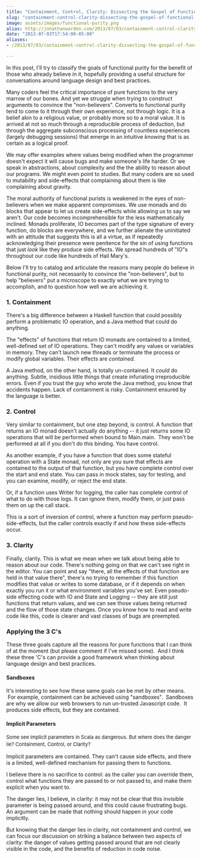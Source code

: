 ```yaml
---
title: "Containment, Control, Clarity: Dissecting the Gospel of Functional Purity"
slug: "containment-control-clarity-dissecting-the-gospel-of-functional-purity"
image: assets/images/functional-purity.png
alias: http://jonathanwarden.com/2013/07/03/containment-control-clarity-dissecting-the-gospel-of-functional-purity/
date: "2013-07-03T17:54:00-05:00"
aliases:
- /2013/07/03/containment-control-clarity-dissecting-the-gospel-of-functional-purity/

---
```


In this post, I'll try to classify the goals of functional purity for the benefit of those who already believe in it, hopefully providing a useful structure for conversations around language design and best practices.

Many coders feel the critical importance of pure functions to the very marrow of our bones. And yet we struggle when trying to construct arguments to convince the "non-believers". Converts to functional purity tend to come to it through their own experience, not through logic. It is a belief akin to a religious value, or probably more so to a moral value. It is arrived at not so much through a reproducible process of deduction, but through the aggregate subconscious processing of countless experiences (largely debugging sessions) that emerge in an intuitive <em>knowing</em> that is as certain as a logical proof.

We may offer examples where values being modified when the programmer doesn't expect it will cause bugs and make someone's life harder. Or we speak in abstractions, about complexity and the the ability to reason about our programs. We might even point to studies. But many coders are so used to mutability and side-effects that complaining about them is like complaining about gravity.

The moral authority of functional purists is weakened in the eyes of non-believers when we make apparent compromises. We use monads and do blocks that appear to let us create side-effects while allowing us to say we aren't. Our code becomes incomprehensible for the less mathematically inclined. Monads proliferate, IO becomes part of the type signature of every function, do blocks are everywhere, and we further alienate the uninitiated with an attitude that suggests this is all a virtue, as if repeatedly acknowledging their presence were penitence for the sin of using functions that just <em>look</em> like they produce side effects. We spread hundreds of "IO"s throughout our code like hundreds of Hail Mary's.

Below I'll try to catalog and articulate the reasons many people do believe in functional purity, not necessarily to convince the "non-believers", but to help "believers" put a microscope to exactly what we are trying to accomplish, and to question how well we are achieving it.
<h3>1. Containment</h3>
There's a big difference between a Haskell function that could possibly perform a problematic IO operation, and a Java method that could do anything.

The "effects" of functions that return IO monads are contained to a limited, well-defined set of IO operations. They can't modify any values or variables in memory. They can't launch new threads or terminate the process or modify global variables. Their effects are <em>contained</em>.

A Java method, on the other hand, is totally un-contained. It <em>could</em> do anything. Subtle, insidious little things that create infuriating irreproducible errors. Even if you trust the guy who wrote the Java method, you know that accidents happen. Lack of containment is risky. Containment ensured by the language is better.
<h3>2. Control</h3>
Very similar to containment, but one step beyond, is control. A function that returns an IO monad doesn't actually do anything -- it just returns some IO operations that will be performed when bound to Main.main. &nbsp;They won't be performed at all if you don't do this binding.  You have control.

As another example, if you have a function that does some stateful operation with a State monad, not only are you sure that effects are contained to the output of that function, but you have complete control over the start and end state. You can pass in mock states, say for testing, and you can examine, modify, or reject the end state.

Or, if a function uses Writer for logging, the caller has complete control of what to do with those logs. It can ignore them, modify them, or just pass them on up the call stack.

This is a sort of inversion of control, where a function may perform pseudo-side-effects, but the caller controls exactly if and how these side-effects occur.
<h3>3. Clarity</h3>
Finally, clarity. This is what we mean when we talk about being able to reason about our code. There's nothing going on that we can't see right in the editor. You can point and say "there, all the effects of that function are held in that value there", there's no trying to remember if this function modifies that value or writes to some database, or if it depends on when exactly you run it or what environment variables you've set. Even pseudo-side effecting code with IO and State and Logging -- they are still just functions that return values, and we can see those values being returned and the flow of those state changes. Once you know how to read and write code like this, code is clearer and vast classes of bugs are preempted.
<h3>Applying the 3 C's</h3>
These three goals capture all the reasons for pure functions that I can think of at the moment (but please comment if I've missed some). &nbsp;And I think these three 'C's can provide a good framework when thinking about language design and best practices.
<h4>Sandboxes</h4>
It's interesting to see how these same goals can be met by other means. &nbsp;For example, containment can be achieved using "sandboxes". &nbsp;Sandboxes are why we allow our web browsers to run un-trusted Javascript code. &nbsp;It produces side effects, but they are contained.
<h4>Implicit Parameters</h4>
<span style="font-size: 13px; line-height: 19px;">Some see implicit parameters in Scala as dangerous. But where does the danger lie? Containment, Control, or Clarity?</span>

Implicit parameters are contained. They can't cause side effects, and there is a limited, well-defined mechanism for passing them to functions.

I believe there is no sacrifice to control: as the caller you can override them, control what functions they are passed to or not passed to, and make them explicit when you want to.

The danger lies, I believe, in clarity: it may not be clear that this invisible parameter is being passed around, and this could cause frustrating bugs. An argument can be made that nothing should happen in your code implicitly.

But knowing that the danger lies in clarity, not containment and control, we can focus our discussion on striking a balance between two aspects of clarity: the danger of values getting passed around that are not clearly visible in the code, and the benefits of reduction in code noise.